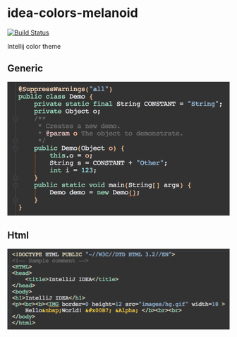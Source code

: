 # idea-colors-melanoid

[![Build Status](https://travis-ci.org/rsteube/idea-colors-melanoid.svg?branch=master)](https://travis-ci.org/rsteube/idea-colors-melanoid)

Intellij color theme

## Generic
![java](java.png)

## Html
![html](html.png)